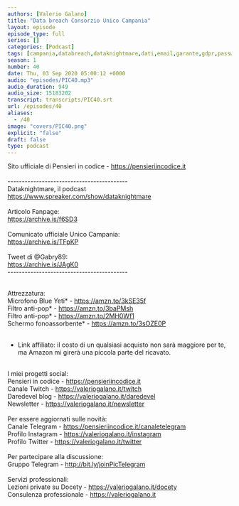 ```yaml
---
authors: [Valerio Galano]
title: "Data breach Consorzio Unico Campania"
layout: episode
episode_type: full
series: []
categories: [Podcast]
tags: [campania,databreach,dataknightmare,dati,email,garante,gdpr,password,personali,sicurezza,unico,unicocampania]
season: 1
number: 40
date: Thu, 03 Sep 2020 05:00:12 +0000
audio: "episodes/PIC40.mp3"
audio_duration: 949
audio_size: 15183202
transcript: transcripts/PIC40.srt
url: /episodes/40
aliases: 
  - /40
image: "covers/PIC40.png"
explicit: "false"
draft: false
type: podcast
---
```

Sito ufficiale di Pensieri in codice - <a href="https://pensieriincodice.it" rel="noopener">https://pensieriincodice.it</a> <br />
<br />
------------------------------------------ <br />
Dataknightmare, il podcast <br />
<a href="https://www.spreaker.com/show/dataknightmare" rel="noopener">https://www.spreaker.com/show/dataknightmare</a> <br />
<br />
Articolo Fanpage: <br />
<a href="https://archive.is/f6SD3" rel="noopener">https://archive.is/f6SD3</a> <br />
<br />
Comunicato ufficiale Unico Campania: <br />
<a href="https://archive.is/TFpKP" rel="noopener">https://archive.is/TFpKP</a> <br />
<br />
Tweet di @Gabry89: <br />
<a href="https://archive.is/JAgK0" rel="noopener">https://archive.is/JAgK0</a> <br />
------------------------------------------<br />
<br />




Attrezzatura:<br />
Microfono Blue Yeti* - <a href="https://amzn.to/3kSE35f" rel="noopener">https://amzn.to/3kSE35f</a>  <br />
Filtro anti-pop* - <a href="https://amzn.to/3baPMsh" rel="noopener">https://amzn.to/3baPMsh</a>  <br />
Filtro anti-pop* - <a href="https://amzn.to/2MH0Wf1" rel="noopener">https://amzn.to/2MH0Wf1</a>  <br />
Schermo fonoassorbente* - <a href="https://amzn.to/3sOZE0P" rel="noopener">https://amzn.to/3sOZE0P</a>  <br />
<br />
* Link affiliato: il costo di un qualsiasi acquisto non sarà maggiore per te, ma Amazon mi girerà una piccola parte del ricavato. <br />
<br />
I miei progetti social:<br />
Pensieri in codice - <a href="https://pensieriincodice.it" rel="noopener">https://pensieriincodice.it</a> <br />
Canale Twitch - <a href="https://valeriogalano.it/twitch" rel="noopener">https://valeriogalano.it/twitch</a> <br />
Daredevel blog - <a href="https://valeriogalano.it/daredevel" rel="noopener">https://valeriogalano.it/daredevel</a> <br />
Newsletter - <a href="https://valeriogalano.it/newsletter" rel="noopener">https://valeriogalano.it/newsletter</a> <br />
<br />
Per essere aggiornati sulle novità:<br />
Canale Telegram - <a href="https://pensieriincodice.it/canaletelegram" rel="noopener">https://pensieriincodice.it/canaletelegram</a> <br />
Profilo Instagram - <a href="https://valeriogalano.it/instagram" rel="noopener">https://valeriogalano.it/instagram</a> <br />
Profilo Twitter - <a href="https://valeriogalano.it/twitter" rel="noopener">https://valeriogalano.it/twitter</a> <br />
<br />
Per partecipare alla discussione:<br />
Gruppo Telegram - <a href="http://bit.ly/joinPicTelegram" rel="noopener">http://bit.ly/joinPicTelegram</a> <br />
<br />
Servizi professionali:<br />
Lezioni private su Docety - <a href="https://valeriogalano.it/docety" rel="noopener">https://valeriogalano.it/docety</a> <br />
Consulenza professionale - <a href="https://valeriogalano.it" rel="noopener">https://valeriogalano.it</a> <br />
<br />






